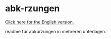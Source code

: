 # abk-rzungen  

[Click here for the English version.](https://github.com/whoisheartbreak/abbreviations)  
  
readme für abkürzungen in mehreren unterlagen.  

